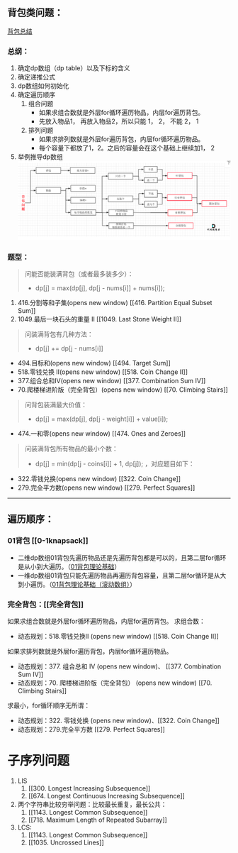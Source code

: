 
## 背包类问题：
[背包总结](https://programmercarl.com/%E8%83%8C%E5%8C%85%E6%80%BB%E7%BB%93%E7%AF%87.html#%E8%83%8C%E5%8C%85%E9%80%92%E6%8E%A8%E5%85%AC%E5%BC%8F)
### 总纲：
1. 确定dp数组（dp table）以及下标的含义
2. 确定递推公式
3. dp数组如何初始化
4. 确定遍历顺序
   1. 组合问题
      - 如果求组合数就是外层for循环遍历物品，内层for遍历背包。
      - 先放入物品1， 再放入物品2，所以只能 1， 2， 不能 2， 1
   2. 排列问题
      - 如果求排列数就是外层for遍历背包，内层for循环遍历物品。
      - 每个容量下都放了1，2。之后的容量会在这个基础上继续加1， 2
5. 举例推导dp数组
![背包](attachment/2023-06-08-22-57-03.png)
### 题型：
> 问能否能装满背包（或者最多装多少）：  
> - dp[j] = max(dp[j], dp[j - nums[i]] + nums[i]); 
1. 416.分割等和子集(opens new window) [[416. Partition Equal Subset Sum]]
2. 1049.最后一块石头的重量 II [[1049. Last Stone Weight II]]

> 问装满背包有几种方法：
> - dp[j] += dp[j - nums[i]] 

- 494.目标和(opens new window) [[494. Target Sum]]
- 518.零钱兑换 II(opens new window) [[518. Coin Change II]]
- 377.组合总和Ⅳ(opens new window) [[377. Combination Sum IV]]
- 70.爬楼梯进阶版（完全背包）(opens new window) [[70. Climbing Stairs]]

> 问背包装满最大价值：
> - dp[j] = max(dp[j], dp[j - weight[i]] + value[i]); 

- 474.一和零(opens new window) [[474. Ones and Zeroes]]

> 问装满背包所有物品的最小个数：
> - dp[j] = min(dp[j - coins[i]] + 1, dp[j]); ，对应题目如下：

- 322.零钱兑换(opens new window) [[322. Coin Change]]
- 279.完全平方数(opens new window) [[279. Perfect Squares]]

---

## 遍历顺序：
### 01背包 [[0-1knapsack]]

- 二维dp数组01背包先遍历物品还是先遍历背包都是可以的，且第二层for循环是从小到大遍历。（[01背包理论基础](https://programmercarl.com/%E8%83%8C%E5%8C%85%E7%90%86%E8%AE%BA%E5%9F%BA%E7%A1%8001%E8%83%8C%E5%8C%85-1.html)）
- 一维dp数组01背包只能先遍历物品再遍历背包容量，且第二层for循环是从大到小遍历。（[01背包理论基础（滚动数组）](https://programmercarl.com/%E8%83%8C%E5%8C%85%E7%90%86%E8%AE%BA%E5%9F%BA%E7%A1%8001%E8%83%8C%E5%8C%85-2.html#%E4%B8%80%E7%BB%B4dp%E6%95%B0%E7%BB%84-%E6%BB%9A%E5%8A%A8%E6%95%B0%E7%BB%84)）

### 完全背包：[[完全背包]]
如果求组合数就是外层for循环遍历物品，内层for遍历背包。
求组合数：
- 动态规划：518.零钱兑换II (opens new window) [[518. Coin Change II]]

如果求排列数就是外层for遍历背包，内层for循环遍历物品。
- 动态规划：377. 组合总和 Ⅳ (opens new window)、 [[377. Combination Sum IV]]
- 动态规划：70. 爬楼梯进阶版（完全背包） (opens new window) [[70. Climbing Stairs]]

求最小，for循环顺序无所谓：
- 动态规划：322. 零钱兑换 (opens new window)、[[322. Coin Change]]
- 动态规划：279.完全平方数 [[279. Perfect Squares]]

# 子序列问题
1. LIS 
   1. [[300. Longest Increasing Subsequence]]
   2. [[674. Longest Continuous Increasing Subsequence]]
2. 两个字符串比较穷举问题：比较最长重复，最长公共：
   1. [[1143. Longest Common Subsequence]]
   2. [[718. Maximum Length of Repeated Subarray]]
3. LCS:
   1. [[1143. Longest Common Subsequence]]
   2. [[1035. Uncrossed Lines]]